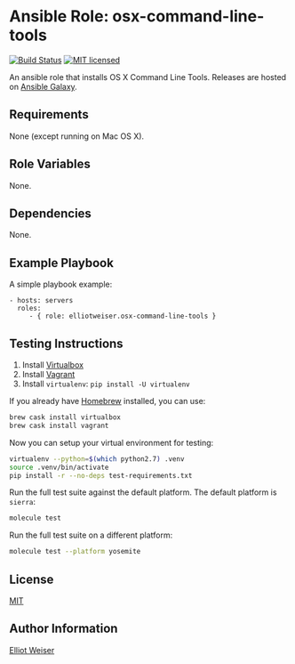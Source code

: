 Ansible Role: osx-command-line-tools
====================================

[![Build Status][travis-badge]][travis-link]
[![MIT licensed][mit-badge]][mit-link]

An ansible role that installs OS X Command Line Tools. Releases are hosted
on [Ansible Galaxy][galaxy-link].

Requirements
------------

None (except running on Mac OS X).

Role Variables
--------------

None.

Dependencies
------------

None.

Example Playbook
----------------

A simple playbook example:

    - hosts: servers
      roles:
         - { role: elliotweiser.osx-command-line-tools }


Testing Instructions
--------------------

1. Install [Virtualbox][vbox]
1. Install [Vagrant][vagrant]
1. Install `virtualenv`: `pip install -U virtualenv`

If you already have [Homebrew][homebrew] installed, you can use:

```bash
brew cask install virtualbox
brew cask install vagrant
```

Now you can setup your virtual environment for testing:

```bash
virtualenv --python=$(which python2.7) .venv
source .venv/bin/activate
pip install -r --no-deps test-requirements.txt
```

Run the full test suite against the default platform. The default platform is
`sierra`:

```bash
molecule test
```

Run the full test suite on a different platform:

```bash
molecule test --platform yosemite
```

License
-------

[MIT][mit-link]

Author Information
------------------

[Elliot Weiser](https://github.com/elliotweiser)

[galaxy-link]: https://galaxy.ansible.com/elliotweiser/osx-command-line-tools/
[homebrew]: http://brew.sh/
[mit-badge]: https://img.shields.io/badge/license-MIT-blue.svg
[mit-link]: https://raw.githubusercontent.com/elliotweiser/ansible-osx-command-line-tools/master/LICENSE
[travis-badge]: https://api.travis-ci.org/elliotweiser/ansible-osx-command-line-tools.svg?branch=master
[travis-link]: https://travis-ci.org/elliotweiser/ansible-osx-command-line-tools
[vagrant]: https://www.vagrantup.com/downloads.html
[vbox]: https://www.virtualbox.org/wiki/Downloads
